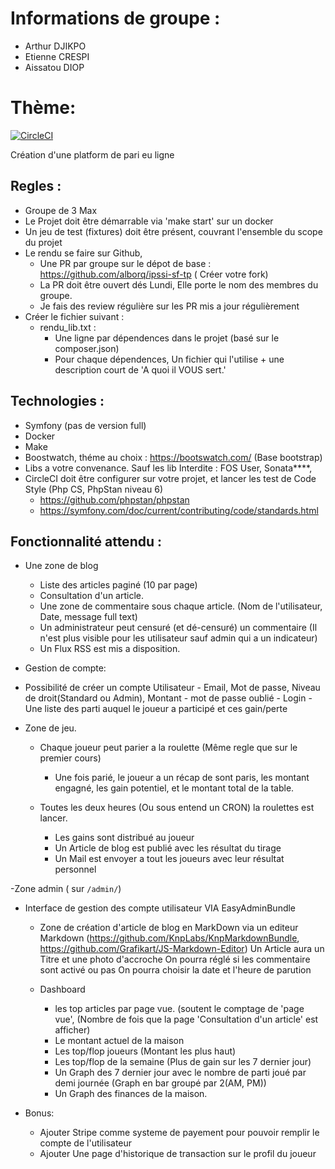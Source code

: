 # Informations de groupe :
- Arthur DJIKPO
- Etienne CRESPI
- Aissatou DIOP


# Thème: 
[![CircleCI](https://circleci.com/gh/alborq/ipssi-sf-tp.svg?style=svg)](https://circleci.com/gh/alborq/ipssi-sf-tp) 

Création d'une platform de pari eu ligne

## Regles : 
  - Groupe de 3 Max
  - Le Projet doit être démarrable via 'make start' sur un docker
  - Un jeu de test (fixtures) doit être présent, couvrant l'ensemble du scope du projet
  - Le rendu se faire sur Github,
	- Une PR par groupe sur le dépot de base : https://github.com/alborq/ipssi-sf-tp ( Créer votre fork)
	- La PR doit être ouvert dés Lundi, Elle porte le nom des membres du groupe.
	- Je fais des review régulière sur les PR mis a jour régulièrement		
  - Créer le fichier suivant :
    - rendu_lib.txt :
       - Une ligne par dépendences dans le projet (basé sur le composer.json)
       - Pour chaque dépendences, Un fichier qui l'utilise + une description court de 'A quoi il VOUS sert.'


## Technologies : 
  - Symfony (pas de version full) 
  - Docker
  - Make
  - Boostwatch, théme au choix : https://bootswatch.com/ (Base bootstrap)
  - Libs a votre convenance. Sauf les lib Interdite : FOS User, Sonata****, 
  - CircleCI doit être configurer sur votre projet, et lancer les test de Code Style (Php CS, PhpStan niveau 6)
    - https://github.com/phpstan/phpstan
    - https://symfony.com/doc/current/contributing/code/standards.html  


## Fonctionnalité attendu : 
  - Une zone de blog
	  - Liste des articles paginé (10 par page)
	  - Consultation d'un article.
	  - Une zone de commentaire sous chaque article. (Nom de l'utilisateur, Date, message full text) 
	  - Un administrateur peut censuré (et dé-censuré) un commentaire (Il n'est plus visible pour les utilisateur sauf admin qui a un indicateur) 
	  - Un Flux RSS est mis a disposition. 

  - Gestion de compte: 
   - Possibilité de créer un compte Utilisateur - Email, Mot de passe, Niveau de droit(Standard ou Admin), Montant
    - mot de passe oublié
    - Login
    - Une liste des parti auquel le joueur a participé et ces gain/perte

  - Zone de jeu. 
    - Chaque joueur peut parier a la roulette (Même regle que sur le premier cours)
      - Une fois parié, le joueur a un récap de sont paris, les montant engagné, les gain potentiel, et le montant total de la table. 

	- Toutes les deux heures (Ou sous entend un CRON) la roulettes est lancer.
		- Les gains sont distribué au joueur
		- Un Article de blog est publié avec les résultat du tirage
		- Un Mail est envoyer a tout les joueurs avec leur résultat personnel

  -Zone admin ( sur `/admin/`)
  - Interface de gestion des compte utilisateur VIA EasyAdminBundle 
	- Zone de création d'article de blog en MarkDown via un editeur Markdown (https://github.com/KnpLabs/KnpMarkdownBundle, https://github.com/Grafikart/JS-Markdown-Editor)
		Un Article aura un Titre et une photo d'accroche
		On pourra réglé si les commentaire sont activé ou pas
		On pourra choisir la date et l'heure de parution

	- Dashboard 
		- les top articles par page vue. (soutent le comptage de 'page vue', (Nombre de fois que la page 'Consultation d'un article' est afficher)
		- Le montant actuel de la maison
		- Les top/flop joueurs (Montant les plus haut)
		- Les top/flop de la semaine (Plus de gain sur les 7 dernier jour)
		- Un Graph des 7 dernier jour avec le nombre de parti joué par demi journée (Graph en bar groupé par 2(AM, PM))
		- Un Graph des finances de la maison. 

- Bonus: 
	- Ajouter Stripe comme systeme de payement pour pouvoir remplir le compte de l'utilisateur
	- Ajouter Une page d'historique de transaction sur le profil du joueur

